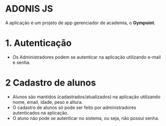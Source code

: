 # ADONIS JS

A aplicação é um projeto de app gerenciador de academia, o **Gympoint**.

# 1. Autenticação
- Os Administradores podem se autenticar na aplicação utilizando e-mail e senha.

# 2 Cadastro de alunos
- Alunos são mantidos (cadastrados/atualizados) na aplicação utilizando nome, email, idade, peso e altura.
- O cadastro de alunos só pode ser feito por administradores autenticados na aplicação.
- O aluno não pode se autenticar no sistema, ou seja, não possui senha.
